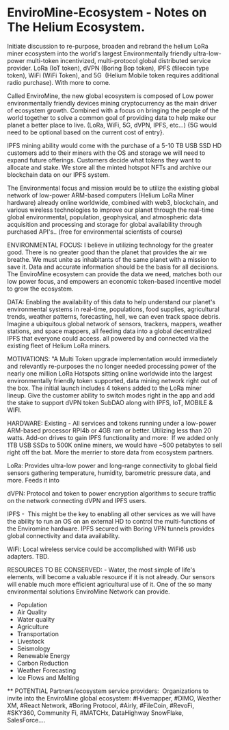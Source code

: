 # EnviroMine-Ecosystem - Notes on The Helium Ecosystem.

Initiate discussion to re-purpose, broaden and rebrand the helium LoRa miner ecosystem into the world's largest Environmentally friendly ultra-low-power multi-token incentivized, multi-protocol global distributed service provider. LoRa (IoT token), dVPN (Boring Bop token), IPFS (filecoin type token), WiFi (WiFi Token), and 5G  (Helium Mobile token requires additional radio purchase). With more to come.

Called EnviroMine, the new global ecosystem is composed of Low power environmentally friendly devices mining cryptocurrency as the main driver of ecosystem growth. Combined with a focus on bringing the people of the world together to solve a common goal of providing data to help make our planet a better place to live. (LoRa, WiFi, 5G, dVPN, IPFS, etc...) {5G would need to be optional based on the current cost of entry}. 

IPFS mining ability would come with the purchase of a 5-10 TB USB SSD HD customers add to their miners with the OS and storage we will need to expand future offerings. Customers decide what tokens they want to allocate and stake. We store all the minted hotspot NFTs and archive our blockchain data on our IPFS system.   

The Environmental focus and mission would be to utilize the existing global network of low-power ARM-based computers (Helium LoRa Miner hardware) already online worldwide, combined with web3, blockchain, and various wireless technologies to improve our planet through the real-time global environmental, population, geophysical, and atmospheric data acquisition and processing and storage for global availability through purchased API's.. (free for environmental scientists of course)

ENVIRONMENTAL FOCUS: I believe in utilizing technology for the greater good. There is no greater good than the planet that provides the air we breathe. We must unite as inhabitants of the same planet with a mission to save it. Data and accurate information should be the basis for all decisions. 
The EnviroMine ecosystem can provide the data we need, matches both our low power focus, and empowers an economic token-based incentive model to grow the ecosystem.  

DATA: Enabling the availability of this data to help understand our planet's environmental systems in real-time, populations, food supplies, agricultural trends, weather patterns, forecasting, hell, we can even track space debris. Imagine a ubiquitous global network of sensors, trackers, mappers, weather stations, and space mappers, all feeding data into a global decentralized IPFS that everyone could access. all powered by and connected via the existing fleet of Helium LoRa miners.

MOTIVATIONS: "A Multi Token upgrade implementation would immediately and relevantly re-purposes the no longer needed processing power of the nearly one million LoRa Hotspots sitting online worldwide into the largest environmentally friendly token supported, data mining network right out of the box. The initial launch includes 4 tokens added to the LoRa miner lineup. Give the customer ability to switch modes right in the app and add the stake to support dVPN token SubDAO along with IPFS, IoT, MOBILE & WIFI.

HARDWARE: Existing - All services and tokens running under a low-power ARM-based processor RPI4b or 4GB ram or better. Utilizing less than 20 watts. Add-on drives to gain IPFS functionality and more:  If we added only 1TB USB SSDs to 500K online miners, we would have ~500 petabytes to sell right off the bat. More the merrier to store data from ecosystem partners. 

LoRa: Provides ultra-low power and long-range connectivity to global field sensors gathering temperature, humidity, barometric pressure data, and more. Feeds it into 

dVPN: Protocol and token to power encryption algorithms to secure traffic on the network connecting dVPN and IPFS users. 

IPFS -  This might be the key to enabling all other services as we will have the ability to run an OS on an external HD to control the multi-functions of the Enviromine hardware. IPFS secured with Boring VPN tunnels provides global connectivity and data availability. 

WiFi: Local wireless service could be accomplished with WiFi6 usb adapters. TBD. 

RESOURCES TO BE CONSERVED: - Water, the most simple of life's elements, will become a valuable resource if it is not already. Our sensors will enable much more efficient agricultural use of it. One of the so many environmental solutions EnviroMine Network can provide.  

- Population
- Air Quality
- Water quality
- Agriculture
- Transportation
- Livestock
- Seismology
- Renewable Energy
- Carbon Reduction
- Weather Forecasting 
- Ice Flows and Melting

** POTENTIAL Partners/ecosystem service providers:  Organizations to invite into the EnviroMine global ecosystem: #Hivemapper, #DIMO, Weather XM, #React Network, #Boring Protocol, #Airly, #FileCoin, #RevoFi, #SKY360, Community Fi, #MATCHx, DataHighway SnowFlake, SalesForce....
